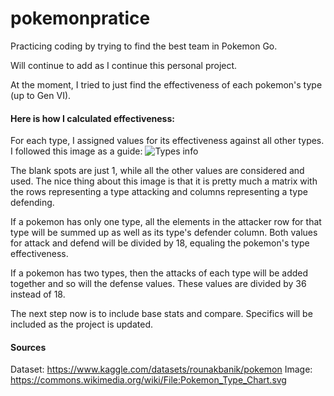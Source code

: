 # pokemonpratice
Practicing coding by trying to find the best team in Pokemon Go.

Will continue to add as I continue this personal project.

At the moment, I tried to just find the effectiveness of each pokemon's type (up to Gen VI).

#### Here is how I calculated effectiveness:

For each type, I assigned values for its effectiveness against all other types. I followed this image as a guide: ![Types info](https://upload.wikimedia.org/wikipedia/commons/thumb/9/97/Pokemon_Type_Chart.svg/492px-Pokemon_Type_Chart.svg.png?20211121042045)

The blank spots are just 1, while all the other values are considered and used. The nice thing about this image is that it is pretty much a matrix with the rows representing a type attacking and columns representing a type defending.

If a pokemon has only one type, all the elements in the attacker row for that type will be summed up as well as its type's defender column. Both values for attack and defend will be divided by 18, equaling the pokemon's type effectiveness.

If a pokemon has two types, then the attacks of each type will be added together and so will the defense values. These values are divided by 36 instead of 18.

The next step now is to include base stats and compare. Specifics will be included as the project is updated.

#### Sources
Dataset: https://www.kaggle.com/datasets/rounakbanik/pokemon
Image: https://commons.wikimedia.org/wiki/File:Pokemon_Type_Chart.svg

